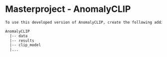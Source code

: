 # Masterproject - AnomalyCLIP

```bash
To use this developed version of AnomalyCLIP, create the following additional folders:

AnomalyCLIP
  |-- data
  |-- results
  |-- clip_model
  |...
```
